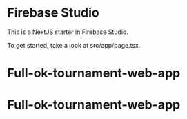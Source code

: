 # Firebase Studio

This is a NextJS starter in Firebase Studio.

To get started, take a look at src/app/page.tsx.
# Full-ok-tournament-web-app
# Full-ok-tournament-web-app
